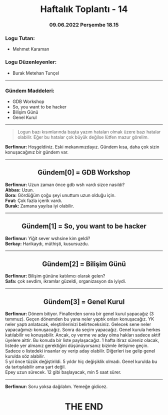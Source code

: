 <center><h1>
Haftalık Toplantı - 14
<h3>09.06.2022 Perşembe 18.15</h3>
</h1></center>

### Logu Tutan:

- Mehmet Karaman

### Logu Düzenleyenler:

- Burak Metehan Tunçel

___

### Gündem Maddeleri:

- GDB Workshop
- So, you want to be hacker
- Bilişim Günü
- Genel Kurul

___

> Logun bazı kısımlarında başta yazım hataları olmak üzere bazı hatalar olabilir. Eğer bu hatalar çok büyük değilse lütfen mazur görelim.

**Berfinnur:** Hoşgeldiniz. Eski mekanımızdayız. Gündem kısa, daha çok sizin konuşacağınız bir gündem var.

---

<center><h2>
Gündem[0] = GDB Workshop
</h2></center>

**Berfinnur:** Uzun zaman önce gdb wsh vardı sizce nasıldı?  
**Abbas:** Uzun.  
**Bora:** Gördüğüm çoğu şeyi unuttum uzun olduğu için.  
**Fırat:** Çok fazla içerik vardı.  
**Burak:** Zamana yayılsa iyi olabilir.

---

<center><h2>
Gündem[1] = So, you want to be hacker
</h2></center>

**Berfinnur:** Yiğit sever wshsine kim geldi?  
**Berkay:** Harikaydı, müthişti, kusursuzdu.

---

<center><h2>
Gündem[2] = Bilişim Günü
</h2></center>

**Berfinnur:** Bilişim gününe katılımcı olarak gelen?  
**Safa:** çok sevdim, ikramlar güzeldi, organizasyon da iyiydi.

---

<center><h2>
Gündem[3] = Genel Kurul
</h2></center>

**Berfinnur:** Dönem bitiyor. Finallerden sonra bir genel kurul yapacağız (3 temmuz). Geçen dönemden bu yana neler yaptık onları konuşacağız. YK neler yaptı anlatacak, eleştirilerinizi belirteceksiniz. Gelecek sene neler yapacağımızı konuşacağız. Sonra da seçim yapacağız. Genel kurula herkes katılabilir ve konuşabilir. Ancak, oy verme ve aday olma hakları sadece aktif üyelere aittir. Bu konuda bir liste paylaşacağız. 1 hafta itiraz süreniz olacak, listede yer almanız gerektiğini düşünüyorsanız bizimle iletişime geçin. Sadece o listedeki insanlar oy verip aday olabilir. Diğerleri ise gelip genel kurulda söz alabilir.  
5 yıl önce tüzük değiştirildi. 5 yıldır hiç değişiklik olmadı. Genel kurulda bu da tartışılabilir ama şart değil.  
Epey uzun sürecek. 12 gibi başlayacak, min 5 saat sürer.  

---

**Berfinnur:** Soru yoksa dağılalım. Yemeğe gidicez.

<center><h1>THE END</h1></center>
